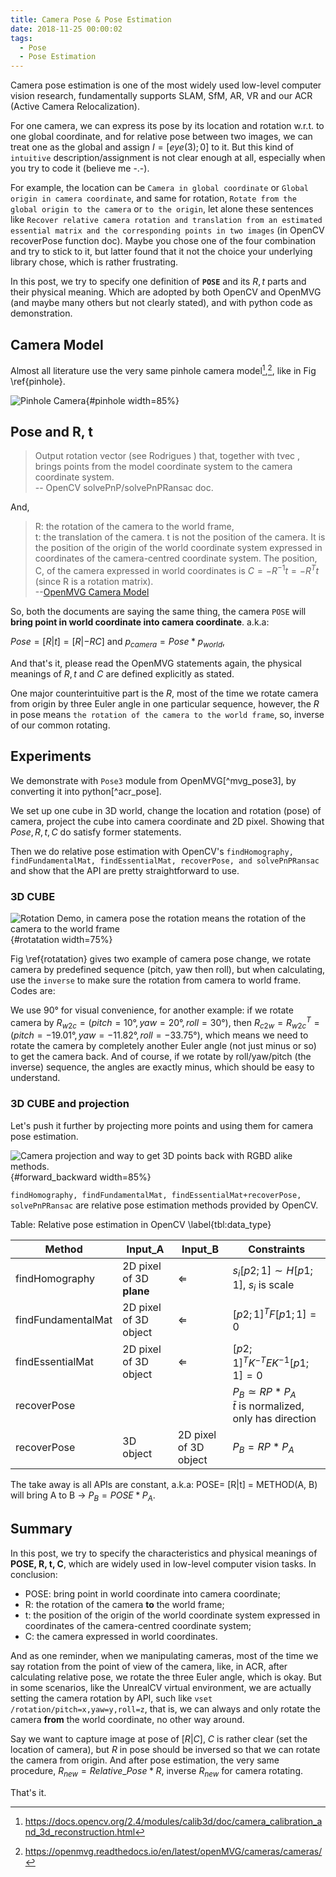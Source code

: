 ```yaml
---
title: Camera Pose & Pose Estimation
date: 2018-11-25 00:00:02
tags: 
  - Pose 
  - Pose Estimation
---
```


Camera pose estimation is one of the most widely used low-level computer vision research, fundamentally supports SLAM, SfM, AR, VR and our ACR (Active Camera Relocalization).

For one camera, we can express its pose by its location and rotation w.r.t. to one global coordinate, and for relative pose between two images, we can treat one as the global and assign $I=[eye(3);0]$ to it. But this kind of `intuitive` description/assignment is not clear enough at all, especially when you try to code it (believe me -.-).

For example, the location can be `Camera in global coordinate` or `Global origin in camera coordinate`, and same for rotation, `Rotate from the global origin to the camera` or `to the origin`, let alone these sentences like `Recover relative camera rotation and translation from an estimated essential matrix and the corresponding points in two images` (in OpenCV recoverPose function doc). Maybe you chose one of the four combination and try to stick to it, but latter found that it not the choice your underlying library chose, which is rather frustrating.

In this post, we try to specify one definition of **`POSE`** and its $R,t$ parts and their physical meaning. Which are adopted by both OpenCV and OpenMVG (and maybe many others but not clearly stated), and with python code as demonstration.

## Camera Model

Almost all literature use the very same pinhole camera model[^opencv_cam_m],[^openmvg_cam_m], like in Fig \ref{pinhole}.

[^opencv_cam_m]:https://docs.opencv.org/2.4/modules/calib3d/doc/camera_calibration_and_3d_reconstruction.html

[^openmvg_cam_m]:https://openmvg.readthedocs.io/en/latest/openMVG/cameras/cameras/

![Pinhole Camera](pics/pinhole.png){#pinhole width=85%}

## Pose and R, t

> Output rotation vector (see Rodrigues ) that, together with tvec , brings points from the model coordinate system to the camera coordinate system. <br>-- OpenCV solvePnP/solvePnPRansac doc.

And, 
> R: the rotation of the camera to the world frame, <br>
t: the translation of the camera. t is not the position of the camera. It is the position of the origin of the world coordinate system expressed in coordinates of the camera-centred coordinate system. The position, C, of the camera expressed in world coordinates is $C=−R^{−1}t=−R^Tt$ (since R is a rotation matrix). <br>
--[OpenMVG Camera Model](https://openmvg.readthedocs.io/en/latest/openMVG/cameras/cameras/)

So, both the documents are saying the same thing, the camera `POSE` will **bring point in world coordinate into camera coordinate**. a.k.a:

$Pose=[R|t]=[R|-RC]$ and $p_{camera} = Pose * p_{world}$,

And that's it, please read the OpenMVG statements again, the physical meanings of $R, t$ and $C$ are defined explicitly as stated.

One major counterintuitive part is the $R$, most of the time we rotate camera from origin by three Euler angle in one particular sequence, however, the $R$ in pose means `the rotation of the camera to the world frame`, so, inverse of our common rotating.

## Experiments

We demonstrate with `Pose3` module from OpenMVG[^mvg_pose3], by converting it into python[^acr_pose].

We set up one cube in 3D world, change the location and rotation (pose) of camera, project the cube into camera coordinate and 2D pixel. Showing that $Pose, R, t, C$ do satisfy former statements.

Then we do relative pose estimation with OpenCV's `findHomography, findFundamentalMat, findEssentialMat, recoverPose, and solvePnPRansac` and show that the API are pretty straightforward to use.

### 3D CUBE

![Rotation Demo, in camera pose the rotation means *the rotation of the camera to the world frame*](pics/rotatation.png){#rotatation width=75%}


Fig \ref{rotatation} gives two example of camera pose change, we rotate camera by predefined sequence (pitch, yaw then roll), but when calculating, use the `inverse` to make sure the rotation from camera to world frame. Codes are:

<script src="https://gist.github.com/MiaoDX/b0342639e0492364841ca05746d8c017.js"></script>

We use 90° for visual convenience, for another example:<script src="https://gist.github.com/MiaoDX/da8ffd4c4ac6556a683317a21e9d2a0f.js"></script> if we rotate camera by $R_{w2c}=(pitch=10°, yaw=20°, roll=30°)$, then $R_{c2w}=R_{w2c}^T=(pitch=-19.01°, yaw=-11.82°, roll=-33.75°)$, which means we need to rotate the camera by completely another Euler angle (not just minus or so) to get the camera back. And of course, if we rotate by roll/yaw/pitch (the inverse) sequence, the angles are exactly minus, which should be easy to understand.

### 3D CUBE and projection

Let's push it further by projecting more points and using them for camera pose estimation.

![Camera projection and way to get 3D points back with RGBD alike methods.](pics/forward_backward.png){#forward_backward width=85%}

`findHomography, findFundamentalMat, findEssentialMat+recoverPose, solvePnPRansac` are relative pose estimation methods provided by OpenCV.

Table: Relative pose estimation in OpenCV \label{tbl:data_type}

| Method | Input_A | Input_B | Constraints |
| - | - | - | - |
| findHomography | 2D pixel of 3D **plane** | $\Leftarrow$ | $s_i [p2;1] \sim H [p1;1]$, $s_i$ is scale |
| findFundamentalMat | 2D pixel of 3D object | $\Leftarrow$  | $[p2;1]^T F [p1;1]=0$ | 
| findEssentialMat | 2D pixel of 3D object | $\Leftarrow$ | $[p2;1]^T K^{-T} E K^{-1} [p1;1]=0$ | 
| recoverPose |  |  | $P_B \simeq RP*P_A$ <br> $\bar{t}$ is normalized, only has direction |
| recoverPose | 3D object | 2D pixel of 3D object | $P_B = RP*P_A$ |


The take away is all APIs are constant, a.k.a: POSE= [R|t] = METHOD(A, B) will bring A to B -> $P_B = POSE * P_A$.

## Summary

In this post, we try to specify the characteristics and physical meanings of **POSE, R, t, C**, which are widely used in low-level computer vision tasks. In conclusion:

* POSE: bring point in world coordinate into camera coordinate;
* R: the rotation of the camera **to** the world frame;
* t: the position of the origin of the world coordinate system expressed in coordinates of the camera-centred coordinate system;
* C: the camera expressed in world coordinates.


And as one reminder, when we manipulating cameras, most of the time we say rotation from the point of view of the camera, like, in ACR, after calculating relative pose, we rotate the three Euler angle, which is okay. But in some scenarios, like the UnrealCV virtual environment, we are actually setting the camera rotation by API, such like `vset /rotation/pitch=x,yaw=y,roll=z`, that is, we can always and only rotate the camera **from** the world coordinate, no other way around.

Say we want to capture image at pose of $[R|C]$, $C$ is rather clear (set the location of camera), but $R$ in pose should be inversed so that we can rotate the camera from origin. And after pose estimation, the very same procedure, $R_{new}=Relative\_Pose * R$, inverse $R_{new}$ for camera rotating.

That's it.


